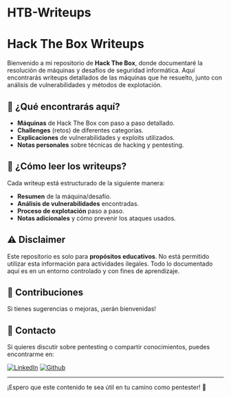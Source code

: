 # HTB-Writeups

# Hack The Box Writeups

Bienvenido a mi repositorio de **Hack The Box**, donde documentaré la resolución de máquinas y desafíos de seguridad informática. Aquí encontrarás writeups detallados de las máquinas que he resuelto, junto con análisis de vulnerabilidades y métodos de explotación.

## 📌 ¿Qué encontrarás aquí?
- **Máquinas** de Hack The Box con paso a paso detallado.
- **Challenges** (retos) de diferentes categorías.
- **Explicaciones** de vulnerabilidades y exploits utilizados.
- **Notas personales** sobre técnicas de hacking y pentesting.


## 🏴 ¿Cómo leer los writeups?
Cada writeup está estructurado de la siguiente manera:
- **Resumen** de la máquina/desafío.
- **Análisis de vulnerabilidades** encontradas.
- **Proceso de explotación** paso a paso.
- **Notas adicionales** y cómo prevenir los ataques usados.

## ⚠️ Disclaimer
Este repositorio es solo para **propósitos educativos**. No está permitido utilizar esta información para actividades ilegales. Todo lo documentado aquí es en un entorno controlado y con fines de aprendizaje.

## 📢 Contribuciones
Si tienes sugerencias o mejoras, ¡serán bienvenidas!

## 📌 Contacto
Si quieres discutir sobre pentesting o compartir conocimientos, puedes encontrarme en:

[![LinkedIn](https://img.shields.io/badge/LinkedIn-%230077B5.svg?logo=linkedin&logoColor=white)](https://www.linkedin.com/in/brayam-javier-valenzuela-cruz-9ab921251/)  [![Github](https://img.shields.io/badge/Github-000?style=rounded-square&logo=Github&logoColor=white)](https://github.com/xavis3c)

---
¡Espero que este contenido te sea útil en tu camino como pentester! 🚀
